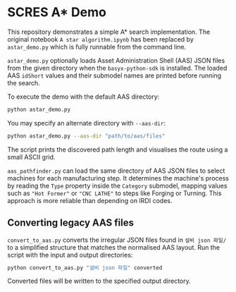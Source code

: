 # SCRES A* Demo

This repository demonstrates a simple A* search implementation. The original
notebook `A star algorithm.ipynb` has been replaced by `astar_demo.py` which is
fully runnable from the command line.

``astar_demo.py`` optionally loads Asset Administration Shell (AAS) JSON files
from the given directory when the `basyx-python-sdk` is installed.  The loaded
AAS `idShort` values and their submodel names are printed before running the
search.

To execute the demo with the default AAS directory:

```bash
python astar_demo.py
```

You may specify an alternate directory with `--aas-dir`:

```bash
python astar_demo.py --aas-dir "path/to/aas/files"
```

The script prints the discovered path length and visualises the route using a
small ASCII grid.

``aas_pathfinder.py`` can load the same directory of AAS JSON files to select
machines for each manufacturing step.  It determines the machine's process by
reading the ``Type`` property inside the ``Category`` submodel, mapping values
such as ``"Hot Former"`` or ``"CNC LATHE"`` to steps like Forging or Turning.
This approach is more reliable than depending on IRDI codes.

## Converting legacy AAS files

`convert_to_aas.py` converts the irregular JSON files found in `설비 json 파일/` to a simplified structure that matches the normalised AAS layout.  Run the script with the input and output directories:

```bash
python convert_to_aas.py "설비 json 파일" converted
```

Converted files will be written to the specified output directory.
